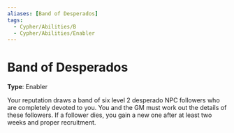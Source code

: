 ```yaml
---
aliases: [Band of Desperados]
tags:
  - Cypher/Abilities/B
  - Cypher/Abilities/Enabler
---
```


# Band of Desperados

**Type**: Enabler

Your reputation draws a band of six level 2 desperado NPC followers who are completely devoted to you. You and the GM must work out the details of these followers. If a follower dies, you gain a new one after at least two weeks and proper recruitment.
